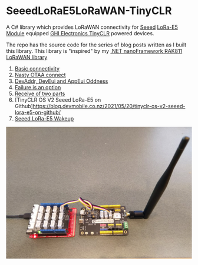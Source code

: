 # SeeedLoRaE5LoRaWAN-TinyCLR
A C# library which provides LoRaWAN connectivity for [Seeed](https://www.seeedstudio.com/) [LoRa-E5 Module](https://www.seeedstudio.com/LoRa-E5-Wireless-Module-p-4745.html) equipped [GHI Electronics TinyCLR](https://www.ghielectronics.com/tinyclr/) powered devices.

The repo has the source code for the series of blog posts written as I built this library. This library is "inspired" by my [.NET nanoFramework RAK811 LoRaWAN library](https://github.com/KiwiBryn/RAK811LoRaWAN-NetNF)

01. [Basic connectivity](https://blog.devmobile.co.nz/2021/04/30/tinyclr-os-v2-seeed-lora-e5-lorawan-library-part1/)
02. [Nasty OTAA connect](https://blog.devmobile.co.nz/2021/05/02/tinyclr-os-v2-seeed-lora-e5-lorawan-library-part2/)
03. [DevAddr, DevEui and AppEui Oddness](https://blog.devmobile.co.nz/2021/05/17/tinyclr-os-v2-seeed-lora-e5-lorawan-library-part3/)
04. [Failure is an option](https://blog.devmobile.co.nz/2021/05/18/tinyclr-os-v2-seeed-lora-e5-lorawan-library-part4/)
05. [Receive of two parts](https://blog.devmobile.co.nz/2021/05/19/tinyclr-os-v2-seeed-lora-e5-lorawan-library-part5/)
06. [TinyCLR OS V2 Seeed LoRa-E5 on Github]https://blog.devmobile.co.nz/2021/05/20/tinyclr-os-v2-seeed-lora-e5-on-github/
07. [Seeed LoRa-E5 Wakeup](https://blog.devmobile.co.nz/2021/05/31/seeed-lora-e5-wakeup/)

![Seeed LoRa E5 Dev Kit and Fezduino device](FezDuinoSeeedLora-E5.jpg)
